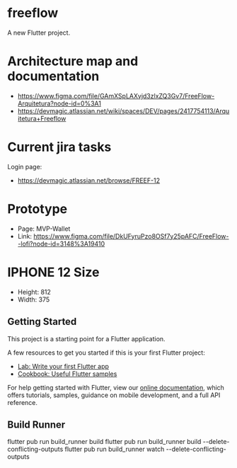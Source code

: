 # freeflow

A new Flutter project.

# Architecture map and documentation
* https://www.figma.com/file/GAmXSpLAXvjd3zlxZQ3Gv7/FreeFlow-Arquitetura?node-id=0%3A1
* https://devmagic.atlassian.net/wiki/spaces/DEV/pages/2417754113/Arquitetura+Freeflow
# Current jira tasks
Login page:
* https://devmagic.atlassian.net/browse/FREEF-12

# Prototype
* Page: MVP-Wallet
* Link: https://www.figma.com/file/DkUFyruPzo8OSf7y25pAFC/FreeFlow--lofi?node-id=3148%3A19410

# IPHONE 12 Size
* Height: 812
* Width: 375

## Getting Started

This project is a starting point for a Flutter application.

A few resources to get you started if this is your first Flutter project:

- [Lab: Write your first Flutter app](https://flutter.dev/docs/get-started/codelab)
- [Cookbook: Useful Flutter samples](https://flutter.dev/docs/cookbook)

For help getting started with Flutter, view our
[online documentation](https://flutter.dev/docs), which offers tutorials,
samples, guidance on mobile development, and a full API reference.
## Build Runner

flutter pub run build_runner build
flutter pub run build_runner build --delete-conflicting-outputs
flutter pub run build_runner watch --delete-conflicting-outputs